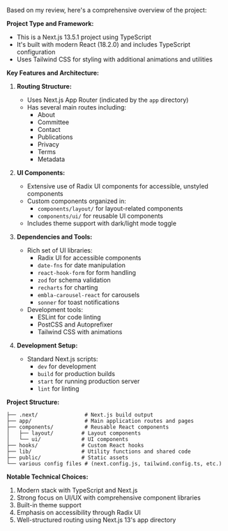 
Based on my review, here's a comprehensive overview of the project:

**Project Type and Framework:**
- This is a Next.js 13.5.1 project using TypeScript
- It's built with modern React (18.2.0) and includes TypeScript configuration
- Uses Tailwind CSS for styling with additional animations and utilities

**Key Features and Architecture:**
1. **Routing Structure:**
   - Uses Next.js App Router (indicated by the `app` directory)
   - Has several main routes including:
     - About
     - Committee
     - Contact
     - Publications
     - Privacy
     - Terms
     - Metadata

2. **UI Components:**
   - Extensive use of Radix UI components for accessible, unstyled components
   - Custom components organized in:
     - `components/layout/` for layout-related components
     - `components/ui/` for reusable UI components
   - Includes theme support with dark/light mode toggle

3. **Dependencies and Tools:**
   - Rich set of UI libraries:
     - Radix UI for accessible components
     - `date-fns` for date manipulation
     - `react-hook-form` for form handling
     - `zod` for schema validation
     - `recharts` for charting
     - `embla-carousel-react` for carousels
     - `sonner` for toast notifications
   - Development tools:
     - ESLint for code linting
     - PostCSS and Autoprefixer
     - Tailwind CSS with animations

4. **Development Setup:**
   - Standard Next.js scripts:
     - `dev` for development
     - `build` for production builds
     - `start` for running production server
     - `lint` for linting

**Project Structure:**
```
├── .next/               # Next.js build output
├── app/                 # Main application routes and pages
├── components/          # Reusable React components
│   ├── layout/         # Layout components
│   └── ui/             # UI components
├── hooks/              # Custom React hooks
├── lib/                # Utility functions and shared code
├── public/             # Static assets
└── various config files # (next.config.js, tailwind.config.ts, etc.)
```

**Notable Technical Choices:**
1. Modern stack with TypeScript and Next.js
2. Strong focus on UI/UX with comprehensive component libraries
3. Built-in theme support
4. Emphasis on accessibility through Radix UI
5. Well-structured routing using Next.js 13's app directory


